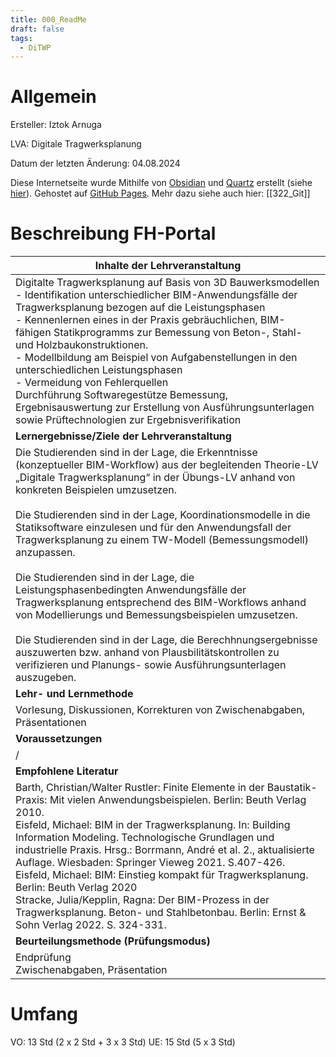 ```yaml
---
title: 000_ReadMe
draft: false
tags:
  - DiTWP
---
```

# Allgemein

Ersteller: Iztok Arnuga

LVA: Digitale Tragwerksplanung

Datum der letzten Änderung: 04.08.2024

Diese Internetseite wurde Mithilfe von [Obsidian](https://obsidian.md/) und [Quartz](https://quartz.jzhao.xyz/) erstellt (siehe [hier](https://www.youtube.com/watch?v=6s6DT1yN4dw&ab_channel=NicolevanderHoeven)). Gehostet auf [GitHub Pages](https://pages.github.com/).
Mehr dazu siehe auch hier: [[322_Git]]


# Beschreibung FH-Portal

| **Inhalte der Lehrveranstaltung**                                                                                                                                                                                                                                                                                                                                                                                                                                                                                                                                                                                                                                                                                                                                                                                             |
| ----------------------------------------------------------------------------------------------------------------------------------------------------------------------------------------------------------------------------------------------------------------------------------------------------------------------------------------------------------------------------------------------------------------------------------------------------------------------------------------------------------------------------------------------------------------------------------------------------------------------------------------------------------------------------------------------------------------------------------------------------------------------------------------------------------------------------- |
| Digitalte Tragwerksplanung auf Basis von 3D Bauwerksmodellen  <br>- Identifikation unterschiedlicher BIM-Anwendungsfälle der Tragwerksplanung bezogen auf die Leistungsphasen  <br>- Kennenlernen eines in der Praxis gebräuchlichen, BIM-fähigen Statikprogramms zur Bemessung von Beton-, Stahl- und Holzbaukonstruktionen.  <br>- Modellbildung am Beispiel von Aufgabenstellungen in den unterschiedlichen Leistungsphasen  <br>- Vermeidung von Fehlerquellen  <br>Durchführung Softwaregestütze Bemessung, Ergebnisauswertung zur Erstellung von Ausführungsunterlagen sowie Prüftechnologien zur Ergebnisverifikation                                                                                                                                                                                                  |
| **Lernergebnisse/Ziele der Lehrveranstaltung**                                                                                                                                                                                                                                                                                                                                                                                                                                                                                                                                                                                                                                                                                                                                                                                |
| Die Studierenden sind in der Lage, die Erkenntnisse (konzeptueller BIM-Workflow) aus der begleitenden Theorie-LV „Digitale Tragwerksplanung“ in der Übungs-LV anhand von konkreten Beispielen umzusetzen.  <br><br>Die Studierenden sind in der Lage, Koordinationsmodelle in die Statiksoftware einzulesen und für den Anwendungsfall der Tragwerksplanung zu einem TW-Modell (Bemessungsmodell) anzupassen.  <br>  <br>Die Studierenden sind in der Lage, die Leistungsphasenbedingten Anwendungsfälle der Tragwerksplanung entsprechend des BIM-Workflows anhand von Modellierungs und Bemessungsbeispielen umzusetzen.  <br>  <br>Die Studierenden sind in der Lage, die Berechhnungsergebnisse auszuwerten bzw. anhand von Plausbilitätskontrollen zu verifizieren und Planungs- sowie Ausführungsunterlagen auszugeben. |
| **Lehr- und Lernmethode**                                                                                                                                                                                                                                                                                                                                                                                                                                                                                                                                                                                                                                                                                                                                                                                                     |
| Vorlesung, Diskussionen, Korrekturen von Zwischenabgaben, Präsentationen                                                                                                                                                                                                                                                                                                                                                                                                                                                                                                                                                                                                                                                                                                                                                      |
| **Voraussetzungen**                                                                                                                                                                                                                                                                                                                                                                                                                                                                                                                                                                                                                                                                                                                                                                                                           |
| /                                                                                                                                                                                                                                                                                                                                                                                                                                                                                                                                                                                                                                                                                                                                                                                                                             |
| **Empfohlene Literatur**                                                                                                                                                                                                                                                                                                                                                                                                                                                                                                                                                                                                                                                                                                                                                                                                      |
| Barth, Christian/Walter Rustler: Finite Elemente in der Baustatik-Praxis: Mit vielen Anwendungsbeispielen. Berlin: Beuth Verlag 2010.  <br>Eisfeld, Michael: BIM in der Tragwerksplanung. In: Building Information Modeling. Technologische Grundlagen und industrielle Praxis. Hrsg.: Borrmann, André et al. 2., aktualisierte Auflage. Wiesbaden: Springer Vieweg 2021. S.407-426.  <br>Eisfeld, Michael: BIM: Einstieg kompakt für Tragwerksplanung. Berlin: Beuth Verlag 2020  <br>Stracke, Julia/Kepplin, Ragna: Der BIM-Prozess in der Tragwerksplanung. Beton- und Stahlbetonbau. Berlin: Ernst & Sohn Verlag 2022. S. 324-331.                                                                                                                                                                                        |
| **Beurteilungsmethode (Prüfungsmodus)**                                                                                                                                                                                                                                                                                                                                                                                                                                                                                                                                                                                                                                                                                                                                                                                       |
| Endprüfung  <br>Zwischenabgaben, Präsentation                                                                                                                                                                                                                                                                                                                                                                                                                                                                                                                                                                                                                                                                                                                                                                                 |
# Umfang

VO: 13 Std (2 x 2 Std + 3 x 3 Std)
UE: 15 Std (5 x 3 Std)

